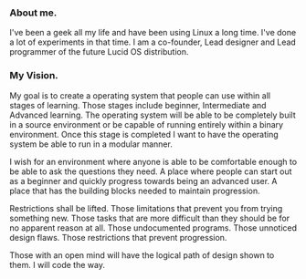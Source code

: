 ### About me.

I've been a geek all my life and have been using Linux a long time. I've done a lot of experiments in that time. I am a co-founder, Lead designer and Lead programmer of the future Lucid OS distribution.

### My Vision.

My goal is to create a operating system that people can use within all stages of learning. Those stages include beginner, Intermediate and Advanced learning. The operating system will be able to be completely built in a source environment or be capable of running entirely within a binary environment. Once this stage is completed I want to  have the operating system be able to run in a modular manner.

I wish for an environment where anyone is able to be comfortable enough to be able to ask the questions they need. A place where people can start out as a beginner and quickly progress towards being an advanced user. A place that has the building blocks needed to maintain progression.

Restrictions shall be lifted. Those limitations that prevent you from trying something new. Those tasks that are more difficult than they should be for no apparent reason at all. Those undocumented programs. Those unnoticed design flaws. Those restrictions that prevent progression.

Those with an open mind will have the logical path
of design shown to them. I will code the way.

